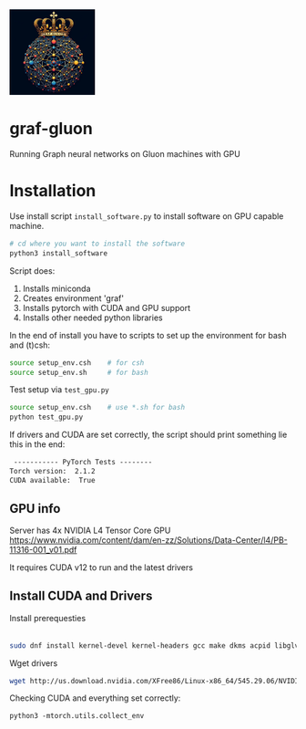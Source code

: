 <img src='graf-gluon-logo.png' width='150'>

# graf-gluon
Running Graph neural networks on Gluon machines with GPU


# Installation

Use install script `install_software.py` to install software on GPU capable machine. 

```bash
# cd where you want to install the software
python3 install_software
```

Script does:

1. Installs miniconda 
2. Creates environment 'graf'
3. Installs pytorch with CUDA and GPU support
4. Installs other needed python libraries

In the end of install you have to scripts to set up the environment for bash and (t)csh:

```bash
source setup_env.csh    # for csh
source setup_env.sh     # for bash
```

Test setup via `test_gpu.py`

```bash
source setup_env.csh    # use *.sh for bash
python test_gpu.py
```

If drivers and CUDA are set correctly, the script should print something lie this in the end: 

```
 ----------- PyTorch Tests --------
Torch version:  2.1.2
CUDA available:  True
```


## GPU info

Server has 4x NVIDIA L4 Tensor Core GPU
https://www.nvidia.com/content/dam/en-zz/Solutions/Data-Center/l4/PB-11316-001_v01.pdf

It requires CUDA v12 to run and the latest drivers

## Install CUDA and Drivers

Install prerequesties
```bash

sudo dnf install kernel-devel kernel-headers gcc make dkms acpid libglvnd-glx libglvnd-opengl libglvnd-devel pkgconfig
```

Wget drivers

```bash
wget http://us.download.nvidia.com/XFree86/Linux-x86_64/545.29.06/NVIDIA-Linux-x86_64-545.29.06.run 
```

Checking CUDA and everything set correctly: 

```
python3 -mtorch.utils.collect_env
```